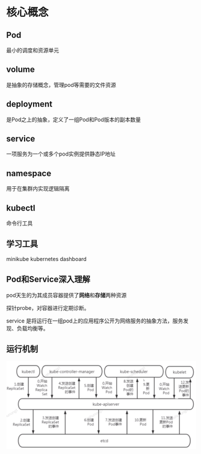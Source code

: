 # 核心概念
## Pod
最小的调度和资源单元
## volume
是抽象的存储概念，管理pod等需要的文件资源
## deployment
是Pod之上的抽象，定义了一组Pod和Pod版本的副本数量
## service
一项服务为一个或多个pod实例提供静态IP地址
## namespace
用于在集群内实现逻辑隔离
## kubectl
命令行工具
## 学习工具
minikube
kubernetes dashboard
## Pod和Service深入理解
pod天生的为其成员容器提供了**网络**和**存储**两种资源

探针probe，对容器进行定期诊断。

service 是将运行在一组pod上的应用程序公开为网络服务的抽象方法，服务发现、负载均衡等。
## 运行机制
![运行机制](../figures/截屏2022-08-05%20下午3.49.10.png)
